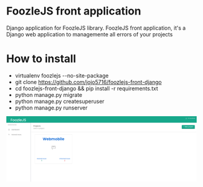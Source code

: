 # FoozleJS front application

Django application for FoozleJS library. FoozleJS front application, it's a Django web application to managemente all errors of your projects

# How to install
* virtualenv foozlejs --no-site-package
* git clone https://github.com/jojo5716/foozlejs-front-django
* cd foozlejs-front-django && pip install -r requirements.txt
* python manage.py migrate
* python manage.py createsuperuser
* python manage.py runserver

![alt tag](example/foozle-dashboard.png)
